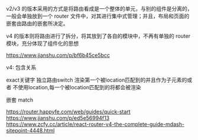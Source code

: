 v2/v3 的版本采用的方式是将路由看成是一个整体的单元，与别的组件是分离的，一般会单独放到一个 router 文件中，对其进行集中式管理；并且，布局和页面的嵌套由路由的嵌套所决定。

v4 的版本则将路由进行了拆分，将其放到了各自的模块中，不再有单独的 router 模块，充分体现了组件化的思想

https://www.jianshu.com/p/bf6b45ce5bcc

v4:
  包含关系

  exact关键字
  独立路由switch
    渲染第一个被location匹配到的并且作为子元素的<Route>或者<Redirect>
    不使用location,每一个被location匹配到的<Route>将都会被渲染

  嵌套
  match


https://router.happyfe.com/web/guides/quick-start
https://www.jianshu.com/p/ed5e56994f13
https://www.zcfy.cc/article/react-router-v4-the-complete-guide-mdash-sitepoint-4448.html